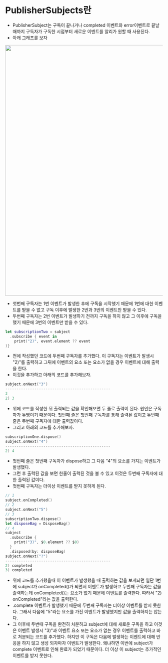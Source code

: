# PublisherSubjects란

- PublisherSubject는 구독이 끝나거나 completed 이벤트와 error이벤트로 끝날 때까지 구독자가 구독한 시점부터 새로운 이벤트를 알리가 원할 때 사용된다.
- 아래 그래프를 보자

<img src="https://github.com/simajune/RxSwift/blob/master/Documents/Ch3-1/1.png?raw=true" width="800px"/>

* 첫번째 구독자는 1번 이벤트가 발생한 후에 구독을 시작했기 때문에 1번에 대한 이벤트를 받을 수 없고 구독 이후에 발생한 2번과 3번의 이벤트만 받을 수 있다.
* 두번째 구독자는 2번 이벤트가 발생하기 전까지 구독을 하지 않고 그 이후에 구독을 했기 때문에 3번의 이벤트만 받을 수 있다.

```swift
let subscriptionTwo = subject 
  .subscribe { event in 
	print("2)", event.element ?? event
)}
```

- 전에 작성했던 코드에 두번째 구독자를 추가했다. 이 구독자는 이벤트가 발생시 "2)"를 출력하고 그뒤에 이벤트의 요소 또는 요소가 없을 경우 이벤트에 대해 출력을 한다.
- 이것을 추가하고 아래의 코드를 추가해보자.

```swift
subject.onNext("3")
-----------------------------------------------
3 
2) 3
```

- 위에 코드를 작성한 뒤 출력되는 값을 확인해보면 두 줄로 출력이 된다. 원인은 구독자가 두명이기 때문이다. 첫번째 줄은 첫번째 구독자를 통해 출력된 값이고 두번째 줄은 두번째 구독자에 대한 출력값이다.
- 그리고 아래의 코드를 추가해보자.

```swift
subscriptionOne.dispose() 
subject.onNext("4")
-----------------------------------------------
2) 4
```

- 첫번째 줄은 첫번째 구독자가 dispose하고 그 다음 "4"의 요소를 가지는 이벤트가 발생했다.
- 그런 후 출력된 값을 보면 한줄이 출력된 것을 볼 수 있고 이것은 두번째 구독자에 대한 출력된 값이다.
- 첫번째 구독자는 더이상 이벤트를 받지 못하게 된다. 

```swift
// 1 
subject.onCompleted() 
// 2 
subject.onNext("5") 
// 3 
subscriptionTwo.dispose() 
let disposeBag = DisposeBag() 
// 4 
subject 
  .subscribe { 
	print("3)", $0.element ?? $0) 
  } 
  .disposed(by: disposeBag)
subject.onNext("?")
-----------------------------------------------
2) completed 
3) completed 
```

- 위에 코드를 추가했을때 이 이벤트가 발생했을 때 출력하는 값을 보게되면 일단 1번에 subject가 onCompleted()가 되면서 이벤트가 발생하고 두번째 구독자는 값을 출력하는데 onCompleted()는 요소가 없기 때문에 이벤트를 출력한다. 따라서 "2) onCompleted"라는 값을 출력한다.
- .complete 이벤트가 발생했기 때문에 두번째 구독자는 더이상 이벤트를 받지 못한다. 그래서 다음에 "5"라는 요소를 가진 이벤트가 발생했지만 값을 출력하지는 않는다.
- 그 이후에 두번때 구독을 완전히 처분하고 subject에 대해 새로운 구독을 하고 이것은 이벤트 발생시 "3)"과 이벤트 요소 또는 요소가 없는 경우 이벤트를 출력하고 바로 처분되는 코드를 추가했다. 하지만 이 구독은 다음에 발생하는 이벤트에 대해 반응을 하지 않고 생성 되자마자 이벤트가 발생한다. 왜냐하면 이번에 subject가 complete 이벤트로 인해 완료가 되었기 때문이다. 더 이상 이 subject는 추가적인 이벤트를 받지 못한다. 

